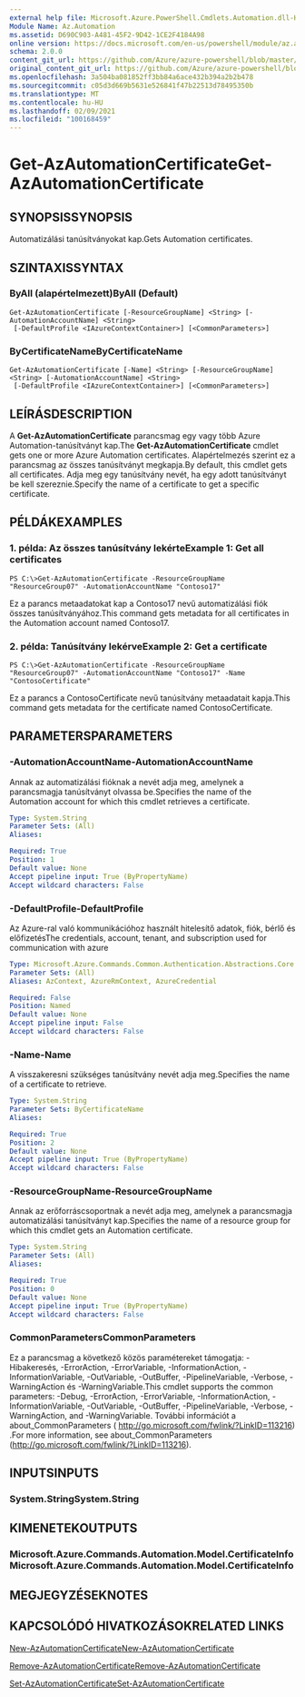```yaml
---
external help file: Microsoft.Azure.PowerShell.Cmdlets.Automation.dll-Help.xml
Module Name: Az.Automation
ms.assetid: D690C903-A481-45F2-9D42-1CE2F4184A98
online version: https://docs.microsoft.com/en-us/powershell/module/az.automation/get-azautomationcertificate
schema: 2.0.0
content_git_url: https://github.com/Azure/azure-powershell/blob/master/src/Automation/Automation/help/Get-AzAutomationCertificate.md
original_content_git_url: https://github.com/Azure/azure-powershell/blob/master/src/Automation/Automation/help/Get-AzAutomationCertificate.md
ms.openlocfilehash: 3a504ba081852ff3bb84a6ace432b394a2b2b478
ms.sourcegitcommit: c05d3d669b5631e526841f47b22513d78495350b
ms.translationtype: MT
ms.contentlocale: hu-HU
ms.lasthandoff: 02/09/2021
ms.locfileid: "100168459"
---
```

# <span data-ttu-id="2e21e-101">Get-AzAutomationCertificate</span><span class="sxs-lookup"><span data-stu-id="2e21e-101">Get-AzAutomationCertificate</span></span>

## <span data-ttu-id="2e21e-102">SYNOPSIS</span><span class="sxs-lookup"><span data-stu-id="2e21e-102">SYNOPSIS</span></span>
<span data-ttu-id="2e21e-103">Automatizálási tanúsítványokat kap.</span><span class="sxs-lookup"><span data-stu-id="2e21e-103">Gets Automation certificates.</span></span>

## <span data-ttu-id="2e21e-104">SZINTAXIS</span><span class="sxs-lookup"><span data-stu-id="2e21e-104">SYNTAX</span></span>

### <span data-ttu-id="2e21e-105">ByAll (alapértelmezett)</span><span class="sxs-lookup"><span data-stu-id="2e21e-105">ByAll (Default)</span></span>
```
Get-AzAutomationCertificate [-ResourceGroupName] <String> [-AutomationAccountName] <String>
 [-DefaultProfile <IAzureContextContainer>] [<CommonParameters>]
```

### <span data-ttu-id="2e21e-106">ByCertificateName</span><span class="sxs-lookup"><span data-stu-id="2e21e-106">ByCertificateName</span></span>
```
Get-AzAutomationCertificate [-Name] <String> [-ResourceGroupName] <String> [-AutomationAccountName] <String>
 [-DefaultProfile <IAzureContextContainer>] [<CommonParameters>]
```

## <span data-ttu-id="2e21e-107">LEÍRÁS</span><span class="sxs-lookup"><span data-stu-id="2e21e-107">DESCRIPTION</span></span>
<span data-ttu-id="2e21e-108">A **Get-AzAutomationCertificate** parancsmag egy vagy több Azure Automation-tanúsítványt kap.</span><span class="sxs-lookup"><span data-stu-id="2e21e-108">The **Get-AzAutomationCertificate** cmdlet gets one or more Azure Automation certificates.</span></span>
<span data-ttu-id="2e21e-109">Alapértelmezés szerint ez a parancsmag az összes tanúsítványt megkapja.</span><span class="sxs-lookup"><span data-stu-id="2e21e-109">By default, this cmdlet gets all certificates.</span></span>
<span data-ttu-id="2e21e-110">Adja meg egy tanúsítvány nevét, ha egy adott tanúsítványt be kell szereznie.</span><span class="sxs-lookup"><span data-stu-id="2e21e-110">Specify the name of a certificate to get a specific certificate.</span></span>

## <span data-ttu-id="2e21e-111">PÉLDÁK</span><span class="sxs-lookup"><span data-stu-id="2e21e-111">EXAMPLES</span></span>

### <span data-ttu-id="2e21e-112">1. példa: Az összes tanúsítvány lekérte</span><span class="sxs-lookup"><span data-stu-id="2e21e-112">Example 1: Get all certificates</span></span>
```
PS C:\>Get-AzAutomationCertificate -ResourceGroupName "ResourceGroup07" -AutomationAccountName "Contoso17"
```

<span data-ttu-id="2e21e-113">Ez a parancs metaadatokat kap a Contoso17 nevű automatizálási fiók összes tanúsítványához.</span><span class="sxs-lookup"><span data-stu-id="2e21e-113">This command gets metadata for all certificates in the Automation account named Contoso17.</span></span>

### <span data-ttu-id="2e21e-114">2. példa: Tanúsítvány lekérve</span><span class="sxs-lookup"><span data-stu-id="2e21e-114">Example 2: Get a certificate</span></span>
```
PS C:\>Get-AzAutomationCertificate -ResourceGroupName "ResourceGroup07" -AutomationAccountName "Contoso17" -Name "ContosoCertificate"
```

<span data-ttu-id="2e21e-115">Ez a parancs a ContosoCertificate nevű tanúsítvány metaadatait kapja.</span><span class="sxs-lookup"><span data-stu-id="2e21e-115">This command gets metadata for the certificate named ContosoCertificate.</span></span>

## <span data-ttu-id="2e21e-116">PARAMETERS</span><span class="sxs-lookup"><span data-stu-id="2e21e-116">PARAMETERS</span></span>

### <span data-ttu-id="2e21e-117">-AutomationAccountName</span><span class="sxs-lookup"><span data-stu-id="2e21e-117">-AutomationAccountName</span></span>
<span data-ttu-id="2e21e-118">Annak az automatizálási fióknak a nevét adja meg, amelynek a parancsmagja tanúsítványt olvassa be.</span><span class="sxs-lookup"><span data-stu-id="2e21e-118">Specifies the name of the Automation account for which this cmdlet retrieves a certificate.</span></span>

```yaml
Type: System.String
Parameter Sets: (All)
Aliases:

Required: True
Position: 1
Default value: None
Accept pipeline input: True (ByPropertyName)
Accept wildcard characters: False
```

### <span data-ttu-id="2e21e-119">-DefaultProfile</span><span class="sxs-lookup"><span data-stu-id="2e21e-119">-DefaultProfile</span></span>
<span data-ttu-id="2e21e-120">Az Azure-ral való kommunikációhoz használt hitelesítő adatok, fiók, bérlő és előfizetés</span><span class="sxs-lookup"><span data-stu-id="2e21e-120">The credentials, account, tenant, and subscription used for communication with azure</span></span>

```yaml
Type: Microsoft.Azure.Commands.Common.Authentication.Abstractions.Core.IAzureContextContainer
Parameter Sets: (All)
Aliases: AzContext, AzureRmContext, AzureCredential

Required: False
Position: Named
Default value: None
Accept pipeline input: False
Accept wildcard characters: False
```

### <span data-ttu-id="2e21e-121">-Name</span><span class="sxs-lookup"><span data-stu-id="2e21e-121">-Name</span></span>
<span data-ttu-id="2e21e-122">A visszakeresni szükséges tanúsítvány nevét adja meg.</span><span class="sxs-lookup"><span data-stu-id="2e21e-122">Specifies the name of a certificate to retrieve.</span></span>

```yaml
Type: System.String
Parameter Sets: ByCertificateName
Aliases:

Required: True
Position: 2
Default value: None
Accept pipeline input: True (ByPropertyName)
Accept wildcard characters: False
```

### <span data-ttu-id="2e21e-123">-ResourceGroupName</span><span class="sxs-lookup"><span data-stu-id="2e21e-123">-ResourceGroupName</span></span>
<span data-ttu-id="2e21e-124">Annak az erőforráscsoportnak a nevét adja meg, amelynek a parancsmagja automatizálási tanúsítványt kap.</span><span class="sxs-lookup"><span data-stu-id="2e21e-124">Specifies the name of a resource group for which this cmdlet gets an Automation certificate.</span></span>

```yaml
Type: System.String
Parameter Sets: (All)
Aliases:

Required: True
Position: 0
Default value: None
Accept pipeline input: True (ByPropertyName)
Accept wildcard characters: False
```

### <span data-ttu-id="2e21e-125">CommonParameters</span><span class="sxs-lookup"><span data-stu-id="2e21e-125">CommonParameters</span></span>
<span data-ttu-id="2e21e-126">Ez a parancsmag a következő közös paramétereket támogatja: -Hibakeresés, -ErrorAction, -ErrorVariable, -InformationAction, -InformationVariable, -OutVariable, -OutBuffer, -PipelineVariable, -Verbose, -WarningAction és -WarningVariable.</span><span class="sxs-lookup"><span data-stu-id="2e21e-126">This cmdlet supports the common parameters: -Debug, -ErrorAction, -ErrorVariable, -InformationAction, -InformationVariable, -OutVariable, -OutBuffer, -PipelineVariable, -Verbose, -WarningAction, and -WarningVariable.</span></span> <span data-ttu-id="2e21e-127">További információt a about_CommonParameters ( http://go.microsoft.com/fwlink/?LinkID=113216) .</span><span class="sxs-lookup"><span data-stu-id="2e21e-127">For more information, see about_CommonParameters (http://go.microsoft.com/fwlink/?LinkID=113216).</span></span>

## <span data-ttu-id="2e21e-128">INPUTS</span><span class="sxs-lookup"><span data-stu-id="2e21e-128">INPUTS</span></span>

### <span data-ttu-id="2e21e-129">System.String</span><span class="sxs-lookup"><span data-stu-id="2e21e-129">System.String</span></span>

## <span data-ttu-id="2e21e-130">KIMENETEK</span><span class="sxs-lookup"><span data-stu-id="2e21e-130">OUTPUTS</span></span>

### <span data-ttu-id="2e21e-131">Microsoft.Azure.Commands.Automation.Model.CertificateInfo</span><span class="sxs-lookup"><span data-stu-id="2e21e-131">Microsoft.Azure.Commands.Automation.Model.CertificateInfo</span></span>

## <span data-ttu-id="2e21e-132">MEGJEGYZÉSEK</span><span class="sxs-lookup"><span data-stu-id="2e21e-132">NOTES</span></span>

## <span data-ttu-id="2e21e-133">KAPCSOLÓDÓ HIVATKOZÁSOK</span><span class="sxs-lookup"><span data-stu-id="2e21e-133">RELATED LINKS</span></span>

[<span data-ttu-id="2e21e-134">New-AzAutomationCertificate</span><span class="sxs-lookup"><span data-stu-id="2e21e-134">New-AzAutomationCertificate</span></span>](./New-AzAutomationCertificate.md)

[<span data-ttu-id="2e21e-135">Remove-AzAutomationCertificate</span><span class="sxs-lookup"><span data-stu-id="2e21e-135">Remove-AzAutomationCertificate</span></span>](./Remove-AzAutomationCertificate.md)

[<span data-ttu-id="2e21e-136">Set-AzAutomationCertificate</span><span class="sxs-lookup"><span data-stu-id="2e21e-136">Set-AzAutomationCertificate</span></span>](./Set-AzAutomationCertificate.md)


